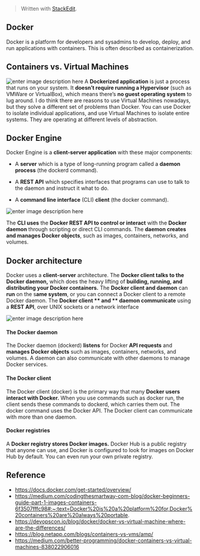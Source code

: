 > Written with [StackEdit](https://stackedit.io/).
## Docker 
Docker is a platform for developers and sysadmins to develop, deploy, and run applications with containers. This is often described as containerization. 

## Containers vs. Virtual Machines
![enter image description here](https://www.itgratis.com/wp-content/uploads/2018/03/docker.jpg)
A **Dockerized application** is just a process that runs on your system. It **doesn’t require running a Hypervisor** (such as VMWare or VirtualBox), which means there’s **no guest operating system** to lug around. I do think there are reasons to use Virtual Machines nowadays, but they solve a different set of problems than Docker. You can use Docker to isolate individual applications, and use Virtual Machines to isolate entire systems. They are operating at different levels of abstraction.

## Docker Engine
Docker Engine is a **client-server application** with these major components:

- A **server** which is a type of long-running program called a **daemon process** (the dockerd command).

- A **REST API** which specifies interfaces that programs can use to talk to the daemon and instruct it what to do.

- A **command line interface** (CLI) **client** (the docker command).

![enter image description here](https://docs.docker.com/engine/images/engine-components-flow.png)

The **CLI uses** the **Docker REST API to control or interact** with the **Docker daemon** through scripting or direct CLI commands. The **daemon creates and manages Docker objects**, such as images, containers, networks, and volumes.

## Docker architecture
Docker uses a **client-server** architecture. The **Docker client talks to the Docker daemon,** which does the heavy lifting of **building, running, and distributing your Docker containers.** The **Docker client and daemon** can **run** on the s**ame system**, or you can connect a Docker client to a remote Docker daemon. The **Docker client ** and ** daemon communicate** using a **REST API**, over UNIX sockets or a network interface

![enter image description here](https://docs.docker.com/engine/images/architecture.svg)
 #### The Docker daemon
The Docker daemon (dockerd) **listens** for Docker **API requests** and **manages Docker objects** such as images, containers, networks, and volumes. A daemon can also communicate with other daemons to manage Docker services.
#### The Docker client
The Docker client (docker) is the primary way that many **Docker users interact with Docker.** When you use commands such as docker run, the client sends these commands to dockerd, which carries them out. The docker command uses the Docker API. The Docker client can communicate with more than one daemon.
#### Docker registries
A **Docker registry stores Docker images.** Docker Hub is a public registry that anyone can use, and Docker is configured to look for images on Docker Hub by default. You can even run your own private registry.
## Reference 
- https://docs.docker.com/get-started/overview/
- https://medium.com/codingthesmartway-com-blog/docker-beginners-guide-part-1-images-containers-6f3507fffc98#:~:text=Docker%20is%20a%20platform%20for,Docker%20containers%20are%20always%20portable.
- https://devopscon.io/blog/docker/docker-vs-virtual-machine-where-are-the-differences/
- https://blog.netapp.com/blogs/containers-vs-vms/amp/
- https://medium.com/better-programming/docker-containers-vs-virtual-machines-838022906016
<!--stackedit_data:
eyJoaXN0b3J5IjpbLTcxMDU1MzMwLDE3NjUzMDIxMzYsNTUxOT
M5ODQxLDgzMjczOTk3MywtODExMDEzOTMxLDg0MjY4OTg3Miwx
MDU2ODE5MDA5LC0xMjM5NDg4MjIwLDYxOTQ1OTQxNCwtOTQ3MD
I5MjcwLC0xMzA1Mjc2NjMyLDI2OTc1NDY5LC0yMDk5NzM5NDc0
LC01MDMzNDMxNzIsMjA3NzU4MTcxOCw3MzA5OTgxMTZdfQ==
-->